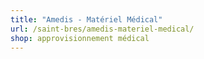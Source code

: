 ```yaml
---
title: "Amedis - Matériel Médical"
url: /saint-bres/amedis-materiel-medical/
shop: approvisionnement médical
---
```

